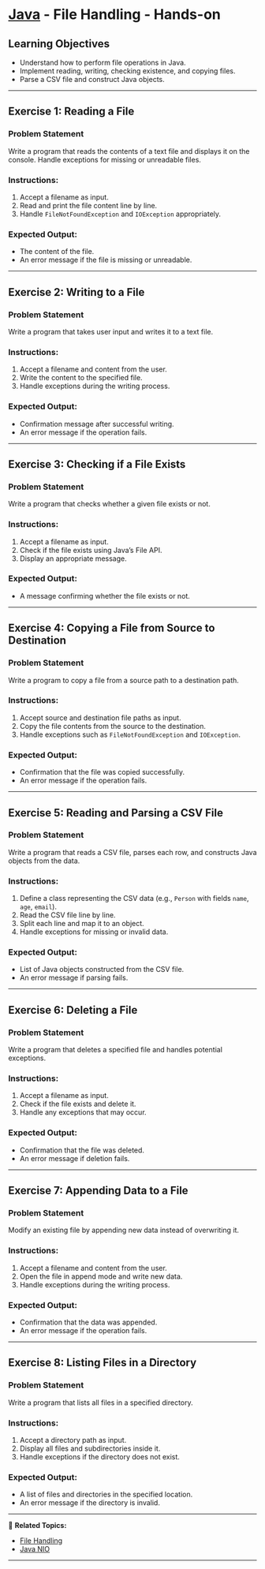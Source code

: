 # [Java](../../) - File Handling - Hands-on

## Learning Objectives

- Understand how to perform file operations in Java.
- Implement reading, writing, checking existence, and copying files.
- Parse a CSV file and construct Java objects.

---

## Exercise 1: Reading a File

### Problem Statement
Write a program that reads the contents of a text file and displays it on the console. Handle exceptions for missing or unreadable files.

### Instructions:
1. Accept a filename as input.
2. Read and print the file content line by line.
3. Handle `FileNotFoundException` and `IOException` appropriately.

### Expected Output:
- The content of the file.
- An error message if the file is missing or unreadable.

---

## Exercise 2: Writing to a File

### Problem Statement
Write a program that takes user input and writes it to a text file.

### Instructions:
1. Accept a filename and content from the user.
2. Write the content to the specified file.
3. Handle exceptions during the writing process.

### Expected Output:
- Confirmation message after successful writing.
- An error message if the operation fails.

---

## Exercise 3: Checking if a File Exists

### Problem Statement
Write a program that checks whether a given file exists or not.

### Instructions:
1. Accept a filename as input.
2. Check if the file exists using Java’s File API.
3. Display an appropriate message.

### Expected Output:
- A message confirming whether the file exists or not.

---

## Exercise 4: Copying a File from Source to Destination

### Problem Statement
Write a program to copy a file from a source path to a destination path.

### Instructions:
1. Accept source and destination file paths as input.
2. Copy the file contents from the source to the destination.
3. Handle exceptions such as `FileNotFoundException` and `IOException`.

### Expected Output:
- Confirmation that the file was copied successfully.
- An error message if the operation fails.

---

## Exercise 5: Reading and Parsing a CSV File

### Problem Statement
Write a program that reads a CSV file, parses each row, and constructs Java objects from the data.

### Instructions:
1. Define a class representing the CSV data (e.g., `Person` with fields `name`, `age`, `email`).
2. Read the CSV file line by line.
3. Split each line and map it to an object.
4. Handle exceptions for missing or invalid data.

### Expected Output:
- List of Java objects constructed from the CSV file.
- An error message if parsing fails.

---

## Exercise 6: Deleting a File

### Problem Statement
Write a program that deletes a specified file and handles potential exceptions.

### Instructions:
1. Accept a filename as input.
2. Check if the file exists and delete it.
3. Handle any exceptions that may occur.

### Expected Output:
- Confirmation that the file was deleted.
- An error message if deletion fails.

---

## Exercise 7: Appending Data to a File

### Problem Statement
Modify an existing file by appending new data instead of overwriting it.

### Instructions:
1. Accept a filename and content from the user.
2. Open the file in append mode and write new data.
3. Handle exceptions during the writing process.

### Expected Output:
- Confirmation that the data was appended.
- An error message if the operation fails.

---

## Exercise 8: Listing Files in a Directory

### Problem Statement
Write a program that lists all files in a specified directory.

### Instructions:
1. Accept a directory path as input.
2. Display all files and subdirectories inside it.
3. Handle exceptions if the directory does not exist.

### Expected Output:
- A list of files and directories in the specified location.
- An error message if the directory is invalid.

---

🔗 **Related Topics:**
- [File Handling](../file-handling/)
- [Java NIO](../java-nio)
---